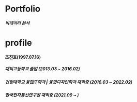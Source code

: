 # Portfolio
##### 빅데이터 분석

# profile
#### 조진호(1997.07.16)

##### 대덕고등학교 졸업 (2013.03 ~ 2016.02)
##### 건양대학교 융합IT학과 | 융합디자인학과 재학중 (2016.03 ~ 2022.02)
##### 한국전자통신연구원 재직중 (2021.09 ~ )


